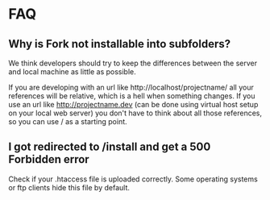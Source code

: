 # FAQ

## Why is Fork not installable into subfolders?

We think developers should try to keep the differences between the server and local machine as little as possible.

If you are developing with an url like http://localhost/projectname/ all your references will be relative, which is a hell when something changes. If you use an url like http://projectname.dev (can be done using virtual host setup on your local web server) you don't have to think about all those references, so you can use / as a starting point.


## I got redirected to /install and get a 500 Forbidden error

Check if your .htaccess file is uploaded correctly. Some operating systems or ftp clients hide this file by default.
